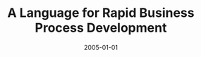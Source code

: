 ---
abstract: ''
authors:
- Mario Kuttnig
date: '2005-01-01'
featured: false
publication_types:
- '7'
publishDate: '2005-01-01'
title: A Language for Rapid Business Process Development
url_pdf: ''
---